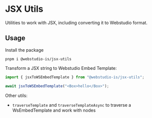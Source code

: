 # JSX Utils

Utilities to work with JSX, including converting it to Webstudio format.

## Usage

Install the package

```
pnpm i @webstudio-is/jsx-utils
```

Transform a JSX string to Webstudio Embed Template:

```ts
import { jsxToWSEmbedTemplate } from "@webstudio-is/jsx-utils";

await jsxToWSEmbedTemplate("<Box>hello</Box>");
```

Other utils:

- `traverseTemplate` and `traverseTemplateAsync` to traverse a WsEmbedTemplate and work with nodes
